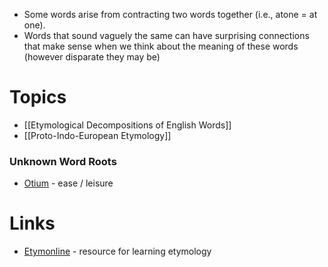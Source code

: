 * Some words arise from contracting two words together (i.e., atone = at one).
* Words that sound vaguely the same can have surprising connections that make sense when we think about the meaning of these words (however disparate they may be)
# Topics
* [[Etymological Decompositions of English Words]]
* [[Proto-Indo-European Etymology]]

### Unknown Word Roots
* [Otium](https://www.etymonline.com/word/negotiate?ref=etymonline_crossreference) - ease / leisure
# Links
* [Etymonline](https://www.etymonline.com) - resource for learning etymology